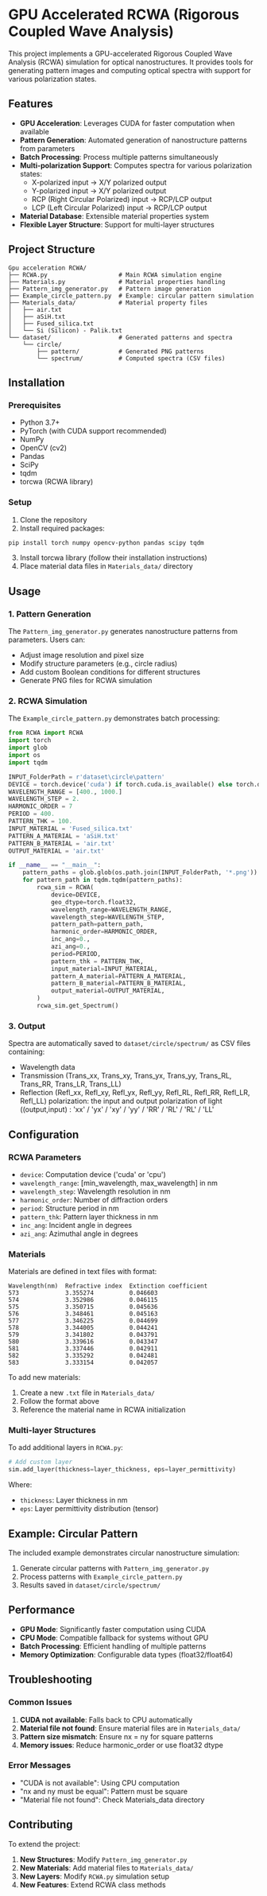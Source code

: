 # GPU Accelerated RCWA (Rigorous Coupled Wave Analysis)

This project implements a GPU-accelerated Rigorous Coupled Wave Analysis (RCWA) simulation for optical nanostructures. It provides tools for generating pattern images and computing optical spectra with support for various polarization states.

## Features

- **GPU Acceleration**: Leverages CUDA for faster computation when available
- **Pattern Generation**: Automated generation of nanostructure patterns from parameters
- **Batch Processing**: Process multiple patterns simultaneously
- **Multi-polarization Support**: Computes spectra for various polarization states:
  - X-polarized input → X/Y polarized output
  - Y-polarized input → X/Y polarized output  
  - RCP (Right Circular Polarized) input → RCP/LCP output
  - LCP (Left Circular Polarized) input → RCP/LCP output
- **Material Database**: Extensible material properties system
- **Flexible Layer Structure**: Support for multi-layer structures

## Project Structure

```
Gpu acceleration RCWA/
├── RCWA.py                    # Main RCWA simulation engine
├── Materials.py               # Material properties handling
├── Pattern_img_generator.py   # Pattern image generation
├── Example_circle_pattern.py  # Example: circular pattern simulation
├── Materials_data/            # Material property files
│   ├── air.txt
│   ├── aSiH.txt
│   ├── Fused_silica.txt
│   └── Si (Silicon) - Palik.txt
└── dataset/                   # Generated patterns and spectra
    └── circle/
        ├── pattern/           # Generated PNG patterns
        └── spectrum/          # Computed spectra (CSV files)
```

## Installation

### Prerequisites

- Python 3.7+
- PyTorch (with CUDA support recommended)
- NumPy
- OpenCV (cv2)
- Pandas
- SciPy
- tqdm
- torcwa (RCWA library)

### Setup

1. Clone the repository
2. Install required packages:
```bash
pip install torch numpy opencv-python pandas scipy tqdm
```
3. Install torcwa library (follow their installation instructions)
4. Place material data files in `Materials_data/` directory

## Usage

### 1. Pattern Generation

The `Pattern_img_generator.py` generates nanostructure patterns from parameters. Users can:

- Adjust image resolution and pixel size
- Modify structure parameters (e.g., circle radius)
- Add custom Boolean conditions for different structures
- Generate PNG files for RCWA simulation

### 2. RCWA Simulation

The `Example_circle_pattern.py` demonstrates batch processing:

```python
from RCWA import RCWA
import torch
import glob
import os
import tqdm

INPUT_FolderPath = r'dataset\circle\pattern'
DEVICE = torch.device('cuda') if torch.cuda.is_available() else torch.device('cpu')
WAVELENGTH_RANGE = [400., 1000.]
WAVELENGTH_STEP = 2.
HARMONIC_ORDER = 7
PERIOD = 400.
PATTERN_THK = 100.
INPUT_MATERIAL = 'Fused_silica.txt'
PATTERN_A_MATERIAL = 'aSiH.txt'
PATTERN_B_MATERIAL = 'air.txt'
OUTPUT_MATERIAL = 'air.txt'

if __name__ == "__main__":
    pattern_paths = glob.glob(os.path.join(INPUT_FolderPath, '*.png'))
    for pattern_path in tqdm.tqdm(pattern_paths):
        rcwa_sim = RCWA(
            device=DEVICE,
            geo_dtype=torch.float32,
            wavelength_range=WAVELENGTH_RANGE,
            wavelength_step=WAVELENGTH_STEP,
            pattern_path=pattern_path,
            harmonic_order=HARMONIC_ORDER,
            inc_ang=0.,
            azi_ang=0.,
            period=PERIOD,
            pattern_thk = PATTERN_THK,
            input_material=INPUT_MATERIAL,
            pattern_A_material=PATTERN_A_MATERIAL,
            pattern_B_material=PATTERN_B_MATERIAL,
            output_material=OUTPUT_MATERIAL,
        )
        rcwa_sim.get_Spectrum()
```

### 3. Output

Spectra are automatically saved to `dataset/circle/spectrum/` as CSV files containing:
- Wavelength data
- Transmission (Trans_xx, Trans_xy, Trans_yx, Trans_yy, Trans_RL, Trans_RR, Trans_LR, Trans_LL)
- Reflection (Refl_xx, Refl_xy, Refl_yx, Refl_yy, Refl_RL, Refl_RR, Refl_LR, Refl_LL)
polarization: the input and output polarization of light ((output,input) : 'xx' / 'yx' / 'xy' / 'yy' / 'RR' / 'RL' / 'RL' / 'LL'

## Configuration

### RCWA Parameters

- `device`: Computation device ('cuda' or 'cpu')
- `wavelength_range`: [min_wavelength, max_wavelength] in nm
- `wavelength_step`: Wavelength resolution in nm
- `harmonic_order`: Number of diffraction orders
- `period`: Structure period in nm
- `pattern_thk`: Pattern layer thickness in nm
- `inc_ang`: Incident angle in degrees
- `azi_ang`: Azimuthal angle in degrees

### Materials

Materials are defined in text files with format:
```
Wavelength(nm)  Refractive index  Extinction coefficient
573	            3.355274	      0.046603
574	            3.352986          0.046115
575	            3.350715	      0.045636
576	            3.348461	      0.045163
577	            3.346225	      0.044699
578	            3.344005	      0.044241
579	            3.341802	      0.043791
580	            3.339616	      0.043347
581	            3.337446	      0.042911
582	            3.335292	      0.042481
583	            3.333154	      0.042057
```

To add new materials:
1. Create a new `.txt` file in `Materials_data/`
2. Follow the format above
3. Reference the material name in RCWA initialization

### Multi-layer Structures

To add additional layers in `RCWA.py`:

```python
# Add custom layer
sim.add_layer(thickness=layer_thickness, eps=layer_permittivity)
```

Where:
- `thickness`: Layer thickness in nm
- `eps`: Layer permittivity distribution (tensor)

## Example: Circular Pattern

The included example demonstrates circular nanostructure simulation:

1. Generate circular patterns with `Pattern_img_generator.py`
2. Process patterns with `Example_circle_pattern.py`
3. Results saved in `dataset/circle/spectrum/`

## Performance

- **GPU Mode**: Significantly faster computation using CUDA
- **CPU Mode**: Compatible fallback for systems without GPU
- **Batch Processing**: Efficient handling of multiple patterns
- **Memory Optimization**: Configurable data types (float32/float64)

## Troubleshooting

### Common Issues

1. **CUDA not available**: Falls back to CPU automatically
2. **Material file not found**: Ensure material files are in `Materials_data/`
3. **Pattern size mismatch**: Ensure nx = ny for square patterns
4. **Memory issues**: Reduce harmonic_order or use float32 dtype

### Error Messages

- "CUDA is not available": Using CPU computation
- "nx and ny must be equal": Pattern must be square
- "Material file not found": Check Materials_data directory

## Contributing

To extend the project:

1. **New Structures**: Modify `Pattern_img_generator.py`
2. **New Materials**: Add material files to `Materials_data/`
3. **New Layers**: Modify `RCWA.py` simulation setup
4. **New Features**: Extend RCWA class methods